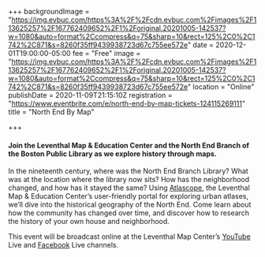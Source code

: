 +++
backgroundImage = "https://img.evbuc.com/https%3A%2F%2Fcdn.evbuc.com%2Fimages%2F113625257%2F167762409652%2F1%2Foriginal.20201005-142537?w=1080&auto=format%2Ccompress&q=75&sharp=10&rect=125%2C0%2C1742%2C871&s=8260f35ff9439938723d67c755ee572e"
date = 2020-12-01T19:00:00-05:00
fee = "Free"
image = "https://img.evbuc.com/https%3A%2F%2Fcdn.evbuc.com%2Fimages%2F113625257%2F167762409652%2F1%2Foriginal.20201005-142537?w=1080&auto=format%2Ccompress&q=75&sharp=10&rect=125%2C0%2C1742%2C871&s=8260f35ff9439938723d67c755ee572e"
location = "Online"
publishDate = 2020-11-09T21:15:10Z
registration = "https://www.eventbrite.com/e/north-end-by-map-tickets-124115269111"
title = "North End By Map"

+++
#### **Join the Leventhal Map & Education Center and the North End Branch of the Boston Public Library as we explore history through maps.**

In the nineteenth century, where was the North End Branch Library? What was at the location where the library now sits? How has the neighborhood changed, and how has it stayed the same? Using [Atlascope](https://atlascope.leventhalmap.org/), the Leventhal Map & Education Center’s user-friendly portal for exploring urban atlases, we’ll dive into the historical geography of the North End. Come learn about how the community has changed over time, and discover how to research the history of your own house and neighborhood.

This event will be broadcast online at the Leventhal Map Center’s [YouTube](https://www.youtube.com/channel/UCb7XDT7zQeq493V8E6SNw-g) Live and [Facebook](https://www.facebook.com/bplmaps/live_videos) Live channels.